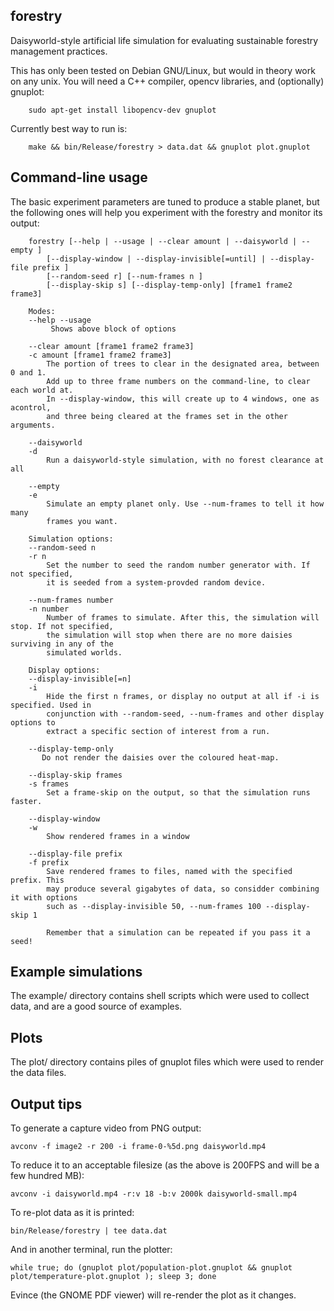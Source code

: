 forestry
--------

Daisyworld-style artificial life simulation for evaluating sustainable forestry
management practices.

This has only been tested on Debian GNU/Linux, but would in theory work on any
unix. You will need a C++ compiler, opencv libraries, and (optionally) gnuplot: 

        sudo apt-get install libopencv-dev gnuplot

Currently best way to run is:

        make && bin/Release/forestry > data.dat && gnuplot plot.gnuplot

Command-line usage
------------------
The basic experiment parameters are tuned to produce a stable planet, but the
following ones will help you experiment with the forestry and monitor its output:

        forestry [--help | --usage | --clear amount | --daisyworld | --empty ]
            [--display-window | --display-invisible[=until] | --display-file prefix ]
            [--random-seed r] [--num-frames n ]
            [--display-skip s] [--display-temp-only] [frame1 frame2 frame3]
        
        Modes:
        --help --usage
             Shows above block of options
        
        --clear amount [frame1 frame2 frame3]
        -c amount [frame1 frame2 frame3]
            The portion of trees to clear in the designated area, between 0 and 1.
            Add up to three frame numbers on the command-line, to clear each world at.
            In --display-window, this will create up to 4 windows, one as acontrol,
            and three being cleared at the frames set in the other arguments.
        
        --daisyworld
        -d
            Run a daisyworld-style simulation, with no forest clearance at all

        --empty
        -e
            Simulate an empty planet only. Use --num-frames to tell it how many
            frames you want.

        Simulation options:
        --random-seed n
        -r n
            Set the number to seed the random number generator with. If not specified,
            it is seeded from a system-provded random device.
        
        --num-frames number
        -n number
            Number of frames to simulate. After this, the simulation will stop. If not specified,
            the simulation will stop when there are no more daisies surviving in any of the
            simulated worlds.
        
        Display options:
        --display-invisible[=n]
        -i
            Hide the first n frames, or display no output at all if -i is specified. Used in
            conjunction with --random-seed, --num-frames and other display options to
            extract a specific section of interest from a run.
        
        --display-temp-only
           Do not render the daisies over the coloured heat-map.
        
        --display-skip frames
        -s frames
            Set a frame-skip on the output, so that the simulation runs faster.
        
        --display-window
        -w
            Show rendered frames in a window
        
        --display-file prefix
        -f prefix
            Save rendered frames to files, named with the specified prefix. This
            may produce several gigabytes of data, so considder combining it with options
            such as --display-invisible 50, --num-frames 100 --display-skip 1

            Remember that a simulation can be repeated if you pass it a seed!

Example simulations
-------------------
The example/ directory contains shell scripts which were used to collect data,
and are a good source of examples.

Plots
-----
The plot/ directory contains piles of gnuplot files which were used to render the data files.

Output tips
-----------

To generate a capture video from PNG output:

    avconv -f image2 -r 200 -i frame-0-%5d.png daisyworld.mp4

To reduce it to an acceptable filesize (as the above is 200FPS and will be a few hundred MB):

    avconv -i daisyworld.mp4 -r:v 18 -b:v 2000k daisyworld-small.mp4
    
To re-plot data as it is printed:

    bin/Release/forestry | tee data.dat

And in another terminal, run the plotter:

    while true; do (gnuplot plot/population-plot.gnuplot && gnuplot plot/temperature-plot.gnuplot ); sleep 3; done

Evince (the GNOME PDF viewer) will re-render the plot as it changes.


